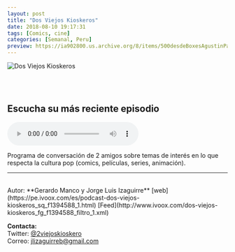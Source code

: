 ```yaml
---
layout: post
title: "Dos Viejos Kioskeros"
date: 2018-08-10 19:17:31
tags: [Comics, cine]
categories: [Semanal, Peru]
preview: https://ia902800.us.archive.org/8/items/500desdeBoxesAgustinPalmeiro/300-2VK.png
---
```


![Dos Viejos Kioskeros](https://ia902800.us.archive.org/8/items/500desdeBoxesAgustinPalmeiro/500-2VK.png)

<br/>
<br/>

## Escucha su más reciente episodio

<!--reproductor-feed=http://www.ivoox.com/dos-viejos-kioskeros_fg_f1394588_filtro_1.xml-->
<!--reproductor-start-->
<audio id="audio" preload="auto" controls="" src="http://www.ivoox.com/2vk-episodio-79-prisiones-famosas-los_mf_29853450_feed_1.mp3"></audio>
<!--reproductor-end-->

Programa de conversación de 2 amigos sobre temas de interés en lo que respecta la cultura pop (comics, películas, series, animación).  

_ _ _

<br>
Autor: **Gerardo Manco y Jorge Luis Izaguirre**  
[web](https://pe.ivoox.com/es/podcast-dos-viejos-kioskeros_sq_f1394588_1.html)  
[Feed](http://www.ivoox.com/dos-viejos-kioskeros_fg_f1394588_filtro_1.xml)  



**Contacta:**  
Twitter: [@2viejoskioskero](https://twitter.com/2viejoskioskero)  
Correo: [jlizaguirreb@gmail.com](mailto:jlizaguirreb@gmail.com)  

